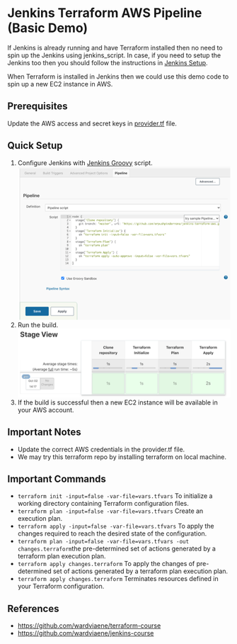 # Jenkins Terraform AWS Pipeline (Basic Demo)

If Jenkins is already running and have Terraform installed then no need to spin up the Jenkins using jenkins_script. In case, if you need to setup the Jenkins too then you should follow the instructions in [Jenkins Setup](https://github.com/erpushpinderrana/jenkins-terraform-aws/tree/master/jenkins_scripts).

When Terraform is installed in Jenkins then we could use this demo code to spin up a new EC2 instance in AWS.

## Prerequisites
Update the AWS access and secret keys in [provider.tf](https://github.com/erpushpinderrana/jenkins-terraform-aws/blob/master/provider.tf) file.

## Quick Setup
1. Configure Jenkins with [Jenkins Groovy](https://github.com/erpushpinderrana/jenkins-terraform-aws/blob/master/jenkins_scripts/pipeline.groovy) script.
![Jenkins Pipeline](https://github.com/erpushpinderrana/files/blob/master/Jenkins_pipeline.png)
2. Run the build.
![Jenkins Build](https://github.com/erpushpinderrana/files/blob/master/Jenkins_build.png)
3. If the build is successful then a new EC2 instance will be available in your AWS account.

## Important Notes
* Update the correct AWS credentials in the provider.tf file.
* We may try this terraform repo by installing terraform on local machine.

## Important Commands
* ``terraform init -input=false -var-file=vars.tfvars`` To initialize a working directory containing Terraform configuration files.
* ``terraform plan -input=false -var-file=vars.tfvars`` Create an execution plan.
* ``terraform apply -input=false -var-file=vars.tfvars`` To apply the changes required to reach the desired state of the configuration.
* ``terraform plan -input=false -var-file=vars.tfvars -out changes.terraform``the pre-determined set of actions generated by a terraform plan execution plan.
* ``terraform apply changes.terraform`` To apply the changes of pre-determined set of actions generated by a terraform plan execution plan.
* ``terraform apply changes.terraform`` Terminates resources defined in your Terraform configuration.

## References
* https://github.com/wardviaene/terraform-course
* https://github.com/wardviaene/jenkins-course
